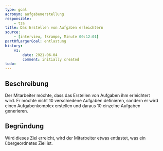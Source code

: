 ```yaml
---
type: goal
acronym: aufgabenerstellung
responsible: 
    - tza
title: Das Erstellen von Aufgaben erleichtern
source:
    - [interview, fkrampe, Minute 00:12:01]
partOfLargerGoal: entlastung
history:
    v1:
        date: 2021-06-04
        comment: initially created
todo: 
---
```


## Beschreibung

Der Mitarbeiter möchte, dass das Erstellen von Aufgaben ihm erleichtert wird.
Er möchte nicht 10 verschiedene Aufgaben definieren, sondern er wird einen Aufgabenkomplex erstellen und daraus 10 einzelne Aufgaben generieren. 

## Begründung

Wird dieses Ziel erreicht, wird der Mitarbeiter etwas entlastet, was ein übergeordnetes Ziel ist.
